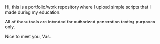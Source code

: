 Hi, this is a portfolio/work repository where I upload simple scripts that I made during my education. 

All of these tools are intended for authorized penetration testing purposes only.

Nice to meet you, Vas.






